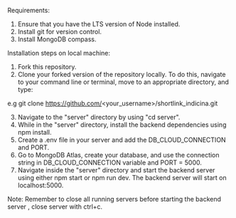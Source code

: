 Requirements:

1. Ensure that you have the LTS version of Node installed.
2. Install git for version control.
3. Install MongoDB compass.

Installation steps on local machine:

1. Fork this repository.
2. Clone your forked version of the repository locally. To do this, navigate to your command line or terminal, move to an appropriate directory, and type:

e.g git clone https://github.com/<your_username>/shortlink_indicina.git

3. Navigate to the "server" directory by using "cd server".
4. While in the "server" directory, install the backend dependencies using npm install.
5. Create a .env file in your server and add the DB_CLOUD_CONNECTION and PORT.
5. Go to MongoDB Atlas, create your database, and use the connection string in DB_CLOUD_CONNECTION variable and PORT = 5000.
6. Navigate inside the "server" directory and start the backend server using either npm start or npm run dev. The backend server will start on localhost:5000.


Note:
Remember to close all running servers before  starting the backend server , close server with ctrl+c.